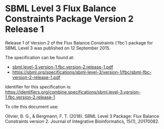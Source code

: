 # SBML Level 3 Flux Balance Constraints Package Version 2 Release 1
Release 1 of Version 2 of the Flux Balance Constraints ('fbc') package for SBML Level 3 was published on 12 September 2015. 

The specification can be found at:

* [sbml.level-3.version-1.fbc.version-2.release-1.pdf](./files/sbml.level-3.version-1.fbc.version-2.release-1.pdf)
* https://sbml.org/specifications/sbml-level-3/version-1/fbc/sbml-fbc-version-2-release-1.pdf

Identifier for this specification is: https://identifiers.org/combine.specifications/sbml.level-3.version-1.fbc.version-2.release-1

To cite this document use:

Olivier, B. G., & Bergmann, F. T. (2018). SBML Level 3 Package: Flux Balance Constraints version 2. Journal of Integrative Bioinformatics, 15(1), 20170082.
